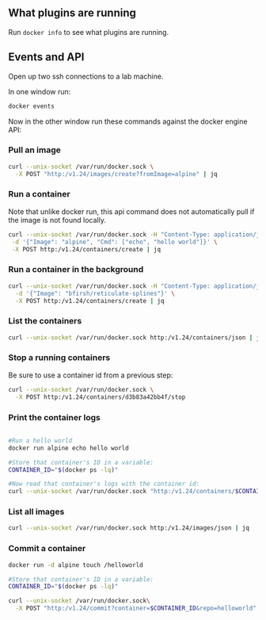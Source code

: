 ## What plugins are running

Run `docker info` to see what plugins are running.

## Events and API

Open up two ssh connections to a lab machine.

In one window run:
```bash
docker events
```

Now in the other window run these commands against the docker engine API:

### Pull an image
```bash
curl --unix-socket /var/run/docker.sock \
  -X POST "http:/v1.24/images/create?fromImage=alpine" | jq
```

### Run a container

Note that unlike docker run, this api command does not automatically pull if the image is not found locally.
```bash
curl --unix-socket /var/run/docker.sock -H "Content-Type: application/json" \
 -d '{"Image": "alpine", "Cmd": ["echo", "hello world"]}' \
 -X POST http:/v1.24/containers/create | jq
```

### Run a container in the background
```bash
curl --unix-socket /var/run/docker.sock -H "Content-Type: application/json" \
  -d '{"Image": "bfirsh/reticulate-splines"}' \
  -X POST http:/v1.24/containers/create | jq
```

### List the containers
```bash
curl --unix-socket /var/run/docker.sock http:/v1.24/containers/json | jq
```

### Stop a running containers
Be sure to use a container id from a previous step:
```bash
curl --unix-socket /var/run/docker.sock \
  -X POST http:/v1.24/containers/d3b83a42bb4f/stop
```


### Print the container logs

```bash

#Run a hello world
docker run alpine echo hello world

#Store that container's ID in a variable:
CONTAINER_ID="$(docker ps -lq)"

#Now read that container's logs with the container id:
curl --unix-socket /var/run/docker.sock "http:/v1.24/containers/$CONTAINER_ID/logs?stdout=1"
```


### List all images
```bash
curl --unix-socket /var/run/docker.sock http:/v1.24/images/json | jq
```

### Commit a container
```bash
docker run -d alpine touch /helloworld

#Store that container's ID in a variable:
CONTAINER_ID="$(docker ps -lq)"

curl --unix-socket /var/run/docker.sock\
  -X POST "http:/v1.24/commit?container=$CONTAINER_ID&repo=helloworld"
```
